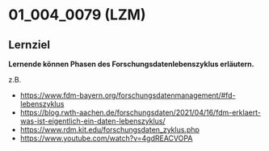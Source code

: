 # 01_004_0079 (LZM)

## Lernziel

**Lernende können Phasen des Forschungsdatenlebenszyklus erläutern.**

z.B. 
* https://www.fdm-bayern.org/forschungsdatenmanagement/#fd-lebenszyklus
* https://blog.rwth-aachen.de/forschungsdaten/2021/04/16/fdm-erklaert-was-ist-eigentlich-ein-daten-lebenszyklus/
* https://www.rdm.kit.edu/forschungsdaten_zyklus.php 
* https://www.youtube.com/watch?v=4gdREACVOPA 
